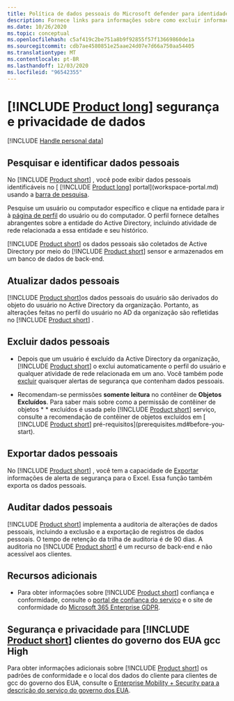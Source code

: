 ```yaml
---
title: Política de dados pessoais do Microsoft defender para identidade
description: Fornece links para informações sobre como excluir informações particulares e dados pessoais do Microsoft defender para identidade.
ms.date: 10/26/2020
ms.topic: conceptual
ms.openlocfilehash: c5af419c2be751a8b9f92855f57f13669860de1a
ms.sourcegitcommit: cdb7ae4580851e25aae24d07e7d66a750aa54405
ms.translationtype: MT
ms.contentlocale: pt-BR
ms.lasthandoff: 12/03/2020
ms.locfileid: "96542355"
---
```

# <a name="product-long-data-security-and-privacy"></a>[!INCLUDE [Product long](includes/product-long.md)] segurança e privacidade de dados

[!INCLUDE [Handle personal data](../includes/gdpr-intro-sentence.md)]

## <a name="search-for-and-identify-personal-data"></a>Pesquisar e identificar dados pessoais

No [!INCLUDE [Product short](includes/product-short.md)] , você pode exibir dados pessoais identificáveis no [ [!INCLUDE [Product long](includes/product-long.md)] portal](workspace-portal.md) usando a [barra de pesquisa](workspace-portal.md#search-bar).

Pesquise um usuário ou computador específico e clique na entidade para ir à [página de perfil](entity-profiles.md) do usuário ou do computador. O perfil fornece detalhes abrangentes sobre a entidade do Active Directory, incluindo atividade de rede relacionada a essa entidade e seu histórico.

[!INCLUDE [Product short](includes/product-short.md)] os dados pessoais são coletados de Active Directory por meio do [!INCLUDE [Product short](includes/product-short.md)] sensor e armazenados em um banco de dados de back-end.

## <a name="update-personal-data"></a>Atualizar dados pessoais

[!INCLUDE [Product short](includes/product-short.md)]os dados pessoais do usuário são derivados do objeto do usuário no Active Directory da organização. Portanto, as alterações feitas no perfil do usuário no AD da organização são refletidas no [!INCLUDE [Product short](includes/product-short.md)] .

## <a name="delete-personal-data"></a>Excluir dados pessoais

- Depois que um usuário é excluído da Active Directory da organização, [!INCLUDE [Product short](includes/product-short.md)] o exclui automaticamente o perfil do usuário e qualquer atividade de rede relacionada em um ano. Você também pode [excluir](working-with-suspicious-activities.md#review-suspicious-activities-on-the-attack-time-line) quaisquer alertas de segurança que contenham dados pessoais.

- Recomendam-se permissões **somente leitura** no contêiner de **Objetos Excluídos**. Para saber mais sobre como a permissão de contêiner de objetos * * excluídos é usada pelo [!INCLUDE [Product short](includes/product-short.md)] serviço, consulte a recomendação de contêiner de objetos excluídos em [ [!INCLUDE [Product short](includes/product-short.md)] pré-requisitos](prerequisites.md#before-you-start).

## <a name="export-personal-data"></a>Exportar dados pessoais

No [!INCLUDE [Product short](includes/product-short.md)] , você tem a capacidade de [Exportar](working-with-suspicious-activities.md#review-suspicious-activities-on-the-attack-time-line) informações de alerta de segurança para o Excel. Essa função também exporta os dados pessoais.

## <a name="audit-personal-data"></a>Auditar dados pessoais

[!INCLUDE [Product short](includes/product-short.md)] implementa a auditoria de alterações de dados pessoais, incluindo a exclusão e a exportação de registros de dados pessoais. O tempo de retenção da trilha de auditoria é de 90 dias. A auditoria no [!INCLUDE [Product short](includes/product-short.md)] é um recurso de back-end e não acessível aos clientes.

## <a name="additional-resources"></a>Recursos adicionais

- Para obter informações sobre [!INCLUDE [Product short](includes/product-short.md)] confiança e conformidade, consulte o [portal de confiança do serviço](https://servicetrust.microsoft.com/ViewPage/GDPRGetStarted) e o site de conformidade do [Microsoft 365 Enterprise GDPR](/microsoft-365/compliance/gdpr?view=o365-worldwide&preserve-view=true).

## <a name="security-and-privacy-for-product-short-us-government-gcc-high-customers"></a>Segurança e privacidade para [!INCLUDE [Product short](includes/product-short.md)] clientes do governo dos EUA gcc High

Para obter informações adicionais sobre [!INCLUDE [Product short](includes/product-short.md)] os padrões de conformidade e o local dos dados do cliente para clientes de gcc do governo dos EUA, consulte o [Enterprise Mobility + Security para a descrição do serviço do governo dos EUA](/enterprise-mobility-security/solutions/ems-govt-service-description).
